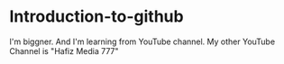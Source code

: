 # Introduction-to-github
I'm biggner.
And
I'm learning from YouTube channel.
My other YouTube Channel is "Hafiz Media 777"
